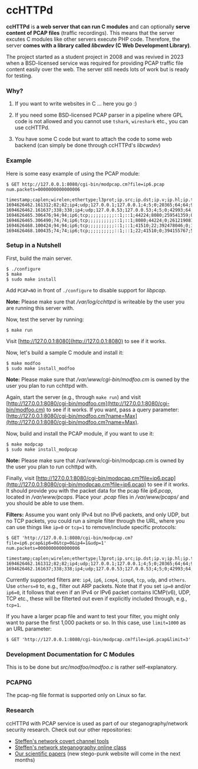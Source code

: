 # ccHTTPd

**ccHTTPd** is **a web server that can run C modules** and can optionally **serve content of PCAP files** (traffic recordings). This means that the server excutes C modules like other servers execute PHP code. Therefore, the server **comes with a library called *libcwdev* (C Web Development Library)**.

The project started as a student project in 2008 and was revived in 2023 when a BSD-licensed service was required for providing PCAP traffic file content easily over the web. The server still needs lots of work but is ready for testing.

### Why?

1. If you want to write websites in C ... here you go :)

2. If you need some BSD-licensed PCAP parser in a pipeline where GPL code is not allowed and you cannot use `tshark`, `wireshark` etc., you can use ccHTTPd.

3. You have some C code but want to attach the code to some web backend (can simply be done through ccHTTPd's *libcwdev*)

### Example

Here is some easy example of using the PCAP module:

```
$ GET http://127.0.0.1:8080/cgi-bin/modpcap.cm?file=ip6.pcap
num.packets=0000000000000006

timestamp;caplen;wirelen;ethertype;l3prot;ip.src;ip.dst;ip.v;ip.hl;ip.tos;ip.id;ip.off;ip.ttl;ip.sum_raw;ip6.src;ip6.dst;tcp.sport;tcp.dport;tcp.seq;tcp.ack;tcp.off;tcp.flags;tcp.win;tcp.urp;udp.sport;udp.dport;udp.len;udp.cksum
1694626462.161312;82;82;ip4;udp;127.0.0.1;127.0.0.1;4;5;0;20365;64;64;9135;;;;;;;;;;;34003;53;48;65143
1694626462.161637;338;338;ip4;udp;127.0.0.53;127.0.0.53;4;5;0;42993;64;1;52104;;;;;;;;;;;53;34003;304;65399
1694626465.306476;94;94;ip6;tcp;;;;;;;;;;::1;::1;44224;8080;259541359;0;10;2;50431;0;;;;
1694626465.306490;74;74;ip6;tcp;;;;;;;;;;::1;::1;8080;44224;0;261219081;5;20;0;0;;;;
1694626468.100424;94;94;ip6;tcp;;;;;;;;;;::1;::1;41510;22;392478046;0;10;2;50431;0;;;;
1694626468.100435;74;74;ip6;tcp;;;;;;;;;;::1;::1;22;41510;0;394155767;5;20;0;0;;;;
```

### Setup in a Nutshell

First, build the main server.

```
$ ./configure
$ make
$ sudo make install
```
Add `PCAP=NO` in front of `./configure` to disable support for *libpcap*.

**Note:** Please make sure that */var/log/cchttpd* is writeable by the user you are running this server with.

Now, test the server by running:

```
$ make run
```

Visit [http://127.0.0.1:8080](http://127.0.0.1:8080) to see if it works.

Now, let's build a sample C module and install it:

```
$ make modfoo
$ sudo make install_modfoo
```

**Note:** Please make sure that */var/www/cgi-bin/modfoo.cm* is owned by the user you plan to run cchttpd with.

Again, start the server (e.g., through `make run`) and visit [http://127.0.0.1:8080/cgi-bin/modfoo.cm](http://127.0.0.1:8080/cgi-bin/modfoo.cm) to see if it works. If you want, pass a query parameter: [http://127.0.0.1:8080/cgi-bin/modfoo.cm?name=Max](http://127.0.0.1:8080/cgi-bin/modfoo.cm?name=Max).

Now, build and install the PCAP module, if you want to use it:

```
$ make modpcap
$ sudo make install_modpcap
```

**Note:** Please make sure that /var/www/cgi-bin/modpcap.cm is owned by the user you plan to run cchttpd with.

Finally, visit [http://127.0.0.1:8080/cgi-bin/modpcap.cm?file=ip6.pcap](http://127.0.0.1:8080/cgi-bin/modpcap.cm?file=ip6.pcap) to see if it works. It should provide you with the packet data for the pcap file *ip6.pcap*, located in */var/www/pcaps*. Place your *.pcap* files in */var/www/pcaps/* and you should be able to use them.

**Filters:** Assume you want only IPv4 but no IPv6 packets, and only UDP, but no TCP packets, you could run a simple filter through the URL, where you can use things like `ip=0` or `tcp=1` to remove/include specific protocols:

```
$ GET 'http://127.0.0.1:8080/cgi-bin/modpcap.cm?file=ip6.pcap&ip6=0&tcp=0&ip4=1&udp=1'
num.packets=0000000000000006

timestamp;caplen;wirelen;ethertype;l3prot;ip.src;ip.dst;ip.v;ip.hl;ip.tos;ip.id;ip.off;ip.ttl;ip.sum_raw;ip6.src;ip6.dst;tcp.sport;tcp.dport;tcp.seq;tcp.ack;tcp.off;tcp.flags;tcp.win;tcp.urp;udp.sport;udp.dport;udp.len;udp.cksum
1694626462.161312;82;82;ip4;udp;127.0.0.1;127.0.0.1;4;5;0;20365;64;64;9135;;;;;;;;;;;34003;53;48;65143
1694626462.161637;338;338;ip4;udp;127.0.0.53;127.0.0.53;4;5;0;42993;64;1;52104;;;;;;;;;;;53;34003;304;65399
```

Currently supported filters are: `ip4`, `ip6`, `icmp4`, `icmp6`, `tcp`, `udp`, and `others`. Use `others=0` to, e.g., filter out ARP packets. Note that if you set `ip=0` and/or `ip6=0`, it follows that even if an IPv4 or IPv6 packet contains ICMP(v6), UDP, TCP etc., these will be filterted out even if explicitly included through, e.g., `tcp=1`.

If you have a larger pcap file and want to test your filter, you might only want to parse the first 1,000 packets or so. In this case, use `limit=1000` as an URL parameter:

```
$ GET 'http://127.0.0.1:8080/cgi-bin/modpcap.cm?file=ip6.pcap&limit=3'
```

### Development Documentation for C Modules

This is to be done but *src/modfoo/modfoo.c* is rather self-explanatory.

### PCAPNG

The pcap-ng file format is supported only on Linux so far.

### Research

ccHTTPd with PCAP service is used as part of our steganography/network security research. Check out our other repositories:

- [Steffen's network covert channel tools](https://github.com/cdpxe/NetworkCovertChannels)
- [Steffen's network steganography online class](https://github.com/cdpxe/Network-Covert-Channels-A-University-level-Course)
- [Our scientific papers](https://wendzel.de/pub/) (new stego-punk website will come in the next months)


